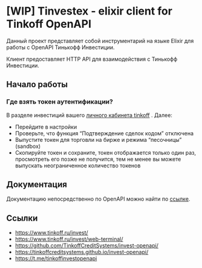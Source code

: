 # [WIP] Tinvestex - elixir client for Tinkoff OpenAPI

Данный проект представляет собой инструментарий на языке Elixir для работы с OpenAPI Тинькофф Инвестиции.

Клиент предоставляет HTTP API для взаимодействия с Тинькофф Инвестиции.

## Начало работы

### Где взять токен аутентификации?

В разделе инвестиций вашего  [личного кабинета tinkoff](https://www.tinkoff.ru/invest/) . Далее:

* Перейдите в настройки
* Проверьте, что функция “Подтверждение сделок кодом” отключена
* Выпустите токен для торговли на бирже и режима “песочницы” (sandbox)
* Скопируйте токен и сохраните, токен отображается только один раз, просмотреть его позже не получится, тем не менее вы можете выпускать неограниченное количество токенов

## Документация

Документацию непосредственно по OpenAPI можно найти по [ссылке](https://api-invest.tinkoff.ru/openapi/docs/).

## Ссылки

- https://www.tinkoff.ru/invest/
- https://www.tinkoff.ru/invest/web-terminal/
- https://github.com/TinkoffCreditSystems/invest-openapi/
- https://tinkoffcreditsystems.github.io/invest-openapi/
- https://t.me/tinkoffinvestopenapi

